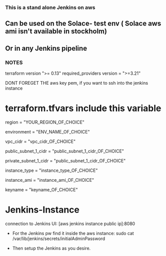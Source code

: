 ### This is a stand alone Jenkins on aws
## Can be used on the Solace- test env ( Solace aws ami isn't available in stockholm)
## Or in any Jenkins pipeline


### NOTES
terraform version ">= 0.13"
required_providers version = ">=3.21"


DONT FOREGET THE aws key pem, if you want to ssh into the jenkins instance

# terraform.tfvars include this variable
region               = "YOUR_REGION_OF_CHOICE"

environment          = "ENV_NAME_OF_CHOICE"

vpc_cidr             = "vpc_cidr_OF_CHOICE"

public_subnet_1_cidr = "public_subnet_1_cidr_OF_CHOICE"

private_subnet_1_cidr = "public_subnet_1_cidr_OF_CHOICE"

instance_type = "instance_type_OF_CHOICE"

instance_ami  = "instance_ami_OF_CHOICE"

keyname       = "keyname_OF_CHOICE"


# Jenkins-Instance
connection to Jenkins UI:
[aws jenkins instance public ip]:8080
- For the Jenkins pw find it inside the aws instance: 
sudo cat /var/lib/jenkins/secrets/initialAdminPassword

- Then setup the Jenkins as you desire.

